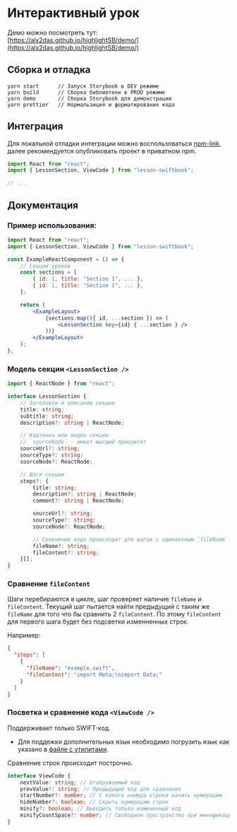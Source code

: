# Интерактивный урок

Демо можно посмотреть тут: [https://alx2das.github.io/highlightSB/demo/](https://alx2das.github.io/highlightSB/demo/)

## Сборка и отладка

```cli
yarn start      // Запуск Storybook в DEV режиме
yarn build      // Сборка библиотеки в PROD режиме
yarn demo       // Сборка Storybook для демонстрации
yarn prettier   // Нормальзиция и форматирование кода
```

## Интеграция
Для локальной отладки интеграции можно воспользоваться [npm-link](https://docs.npmjs.com/cli/v8/commands/npm-link),
далее рекомендуется опубликовать проект в приватном npm.

```jsx
import React from "react";
import { LessonSection, ViewCode } from "lesson-swiftbook";

// ...
```

## Документация

### Пример использования:

```jsx
import React from "react";
import { LessonSection, ViewCode } from "lesson-swiftbook";

const ExampleReactComponent = () => {
    // Секции уроков
    const sections = [
        { id: 1, title: "Section 1", ... },
        { id: 1, title: "Section 1", ... },
    ];

    return (
        <ExampleLayout>
            {sections.map(({ id, ...section }) => (
                <LessonSection key={id} { ...section } />
            ))}
        </ExampleLayout>
    );
};
```

### Модель секции `<LessonSection />`

```typescript
import { ReactNode } from "react";

interface LessonSection {
    // Заголовки и описание секции
    title: string;
    subtitle: string;
    description?: string | ReactNode;

    // Картинка или видео секции
    // `sourceNode` - имеет высший приоритет
    sourceUrl?: string;
    sourceType?: string;
    sourceNode?: ReactNode;

    // Шаги секции
    steps?: {
        title: string;
        description?: string | ReactNode;
        comment?: string | ReactNode;

        sourceUrl?: string;
        sourceType?: string;
        sourceNode?: ReactNode;

        // Сравнение кода происходит для шагов с одинаковым `fileName`
        fileName?: string;
        fileContent?: string;
    }[];
}
```

### Сравнение `fileContent`

Шаги перебираются в цикле, шаг проверяет наличие `fileName` и `fileContent`.
Текущий шаг пытается найти предыдущий с таким же `fileName` для того что бы сравнить 2 `fileContent`.
По этому `fileContent` для первого шага будет без подсветки изменненных строк.

Например:

```json
{
  "steps": [
    {
      "fileName": "example.swift",
      "fileContent": "import Meta;\nimport Data;"
    }
  ]
}
```

### Посветка и сравнение кода `<ViewCode />`

Поддерживает только SWIFT-код.

- Для поддежки дополнительных язык необходимо погрузить язык как указано в [файле с утилитами](https://github.com/alx2das/highlightSB/blob/main/src/ViewCode/utils.ts#L59).

Сравнение строк происходит построчно.

```typescript
interface ViewCode {
    nextValue: string; // Отображаемый код
    prevValue?: string; // Предыдущий код для сравнения
    startNumber?: number; // С какого номера строки начать нумерацию
    hideNumber?: boolean; // Скрыть нумерацию строк
    minify?: boolean; // Выводить только измененный код
    minifyCountSpace?: number; // Свободное пространство при минификации
}
```
